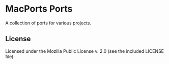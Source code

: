 MacPorts Ports
==============

A collection of ports for various projects.


## License
Licensed under the Mozilla Public License v. 2.0 (see the included LICENSE
file).
